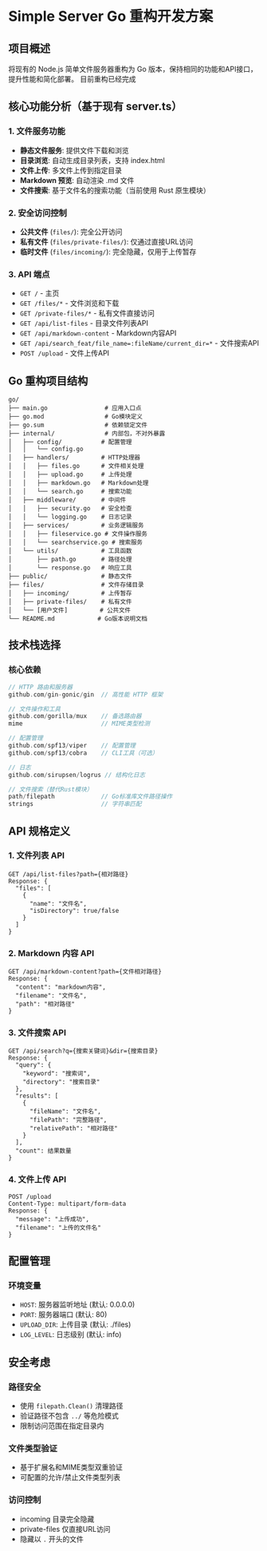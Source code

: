 # Simple Server Go 重构开发方案

## 项目概述
将现有的 Node.js 简单文件服务器重构为 Go 版本，保持相同的功能和API接口，提升性能和简化部署。
目前重构已经完成

## 核心功能分析（基于现有 server.ts）

### 1. 文件服务功能
- **静态文件服务**: 提供文件下载和浏览
- **目录浏览**: 自动生成目录列表，支持 index.html
- **文件上传**: 多文件上传到指定目录
- **Markdown 预览**: 自动渲染 .md 文件
- **文件搜索**: 基于文件名的搜索功能（当前使用 Rust 原生模块）

### 2. 安全访问控制
- **公共文件** (`files/`): 完全公开访问
- **私有文件** (`files/private-files/`): 仅通过直接URL访问
- **临时文件** (`files/incoming/`): 完全隐藏，仅用于上传暂存

### 3. API 端点
- `GET /` - 主页
- `GET /files/*` - 文件浏览和下载
- `GET /private-files/*` - 私有文件直接访问
- `GET /api/list-files` - 目录文件列表API
- `GET /api/markdown-content` - Markdown内容API
- `GET /api/search_feat/file_name=:fileName/current_dir=*` - 文件搜索API
- `POST /upload` - 文件上传API

## Go 重构项目结构

```
go/
├── main.go                # 应用入口点
├── go.mod                 # Go模块定义
├── go.sum                 # 依赖锁定文件
├── internal/              # 内部包，不对外暴露
│   ├── config/           # 配置管理
│   │   └── config.go
│   ├── handlers/         # HTTP处理器
│   │   ├── files.go      # 文件相关处理
│   │   ├── upload.go     # 上传处理
│   │   ├── markdown.go   # Markdown处理
│   │   └── search.go     # 搜索功能
│   ├── middleware/       # 中间件
│   │   ├── security.go   # 安全检查
│   │   └── logging.go    # 日志记录
│   ├── services/         # 业务逻辑服务
│   │   ├── fileservice.go # 文件操作服务
│   │   └── searchservice.go # 搜索服务
│   └── utils/            # 工具函数
│       ├── path.go       # 路径处理
│       └── response.go   # 响应工具
├── public/               # 静态文件
├── files/                # 文件存储目录
│   ├── incoming/         # 上传暂存
│   ├── private-files/    # 私有文件
│   └── [用户文件]         # 公共文件
└── README.md            # Go版本说明文档
```

## 技术栈选择

### 核心依赖
```go
// HTTP 路由和服务器
github.com/gin-gonic/gin  // 高性能 HTTP 框架

// 文件操作和工具
github.com/gorilla/mux    // 备选路由器
mime                      // MIME类型检测

// 配置管理
github.com/spf13/viper    // 配置管理
github.com/spf13/cobra    // CLI工具（可选）

// 日志
github.com/sirupsen/logrus // 结构化日志

// 文件搜索（替代Rust模块）
path/filepath             // Go标准库文件路径操作
strings                   // 字符串匹配
```

## API 规格定义

### 1. 文件列表 API
```
GET /api/list-files?path={相对路径}
Response: {
  "files": [
    {
      "name": "文件名",
      "isDirectory": true/false
    }
  ]
}
```

### 2. Markdown 内容 API
```
GET /api/markdown-content?path={文件相对路径}
Response: {
  "content": "markdown内容",
  "filename": "文件名",
  "path": "相对路径"
}
```

### 3. 文件搜索 API
```
GET /api/search?q={搜索关键词}&dir={搜索目录}
Response: {
  "query": {
    "keyword": "搜索词",
    "directory": "搜索目录"
  },
  "results": [
    {
      "fileName": "文件名",
      "filePath": "完整路径",
      "relativePath": "相对路径"
    }
  ],
  "count": 结果数量
}
```

### 4. 文件上传 API
```
POST /upload
Content-Type: multipart/form-data
Response: {
  "message": "上传成功",
  "filename": "上传的文件名"
}
```

## 配置管理

### 环境变量
- `HOST`: 服务器监听地址 (默认: 0.0.0.0)
- `PORT`: 服务器端口 (默认: 80)
- `UPLOAD_DIR`: 上传目录 (默认: ./files)
- `LOG_LEVEL`: 日志级别 (默认: info)

## 安全考虑

### 路径安全
- 使用 `filepath.Clean()` 清理路径
- 验证路径不包含 `../` 等危险模式
- 限制访问范围在指定目录内

### 文件类型验证
- 基于扩展名和MIME类型双重验证
- 可配置的允许/禁止文件类型列表

### 访问控制
- incoming 目录完全隐藏
- private-files 仅直接URL访问
- 隐藏以 `.` 开头的文件
